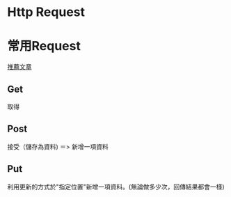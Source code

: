 <h1>Http Request</h1>

<h1>常用Request</h1>

[推薦文章](https://progressbar.tw/posts/53)
    
<h2>Get</h2>
    取得
<h2>Post</h2>
    接受（儲存為資料) ＝> 新增一項資料
<h2>Put</h2>
    利用更新的方式於"指定位置"新增一項資料。(無論做多少次，回傳結果都會一樣)

